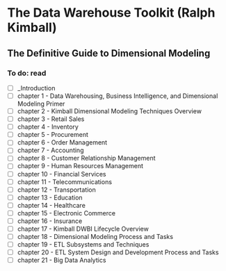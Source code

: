 # The Data Warehouse Toolkit (Ralph Kimball)

## The Definitive Guide to Dimensional Modeling

### To do: read
- [ ] _Introduction
- [ ] chapter 1 - Data Warehousing, Business Intelligence, and Dimensional Modeling Primer
- [ ] chapter 2 - Kimball Dimensional Modeling Techniques Overview
- [ ] chapter 3 - Retail Sales
- [ ] chapter 4 - Inventory
- [ ] chapter 5 - Procurement
- [ ] chapter 6 - Order Management
- [ ] chapter 7 - Accounting
- [ ] chapter 8 - Customer Relationship Management
- [ ] chapter 9 - Human Resources Management
- [ ] chapter 10 - Financial Services
- [ ] chapter 11 - Telecommunications
- [ ] chapter 12 - Transportation
- [ ] chapter 13 - Education
- [ ] chapter 14 - Healthcare
- [ ] chapter 15 - Electronic Commerce
- [ ] chapter 16 - Insurance
- [ ] chapter 17 - Kimball DWBI Lifecycle Overview
- [ ] chapter 18 - Dimensional Modeling Process and Tasks
- [ ] chapter 19 - ETL Subsystems and Techniques
- [ ] chapter 20 - ETL System Design and Development Process and Tasks
- [ ] chapter 21 - Big Data Analytics
